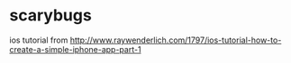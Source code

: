 scarybugs
=========

ios tutorial from http://www.raywenderlich.com/1797/ios-tutorial-how-to-create-a-simple-iphone-app-part-1
